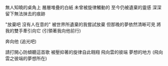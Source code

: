 無人知曉的桌角上
層層堆疊的白紙
未曾被旋律觸動的
至今仍被遺棄的靈感
深深留下無法抹去的痕跡


"放棄吧 沒有人在意的"
被世界所遺棄的我嘗試放棄
但那晚的夢依然清晰可見
將我的雙手牽引向它
(引領著我向他前行)

奔向他
(追光吧)

請打開心防傾聽這首歌
被壓抑著的旋律自此翱翔
飛向雲的彼端 夢想的地方
(飛向雲之彼端的夢想所在)

